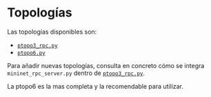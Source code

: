 # Topologías

Las topologías disponibles son:

- [`ptopo3_rpc.py`](./ptopo3_rpc.py)
- [`ptopo6.py`](./ptopo6.py)

Para añadir nuevas topologías, consulta en concreto cómo se integra `mininet_rpc_server.py` dentro de [`ptopo3_rpc.py`](./ptopo3_rpc.py).

La ptopo6 es la mas completa y la recomendable para utilizar.
